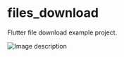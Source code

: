 # files_download

Flutter file download example project.

![Image description](https://github.com/lotekbard/flutter-file-download-example/blob/master/screenshots/android/file_download_demo.gif)
